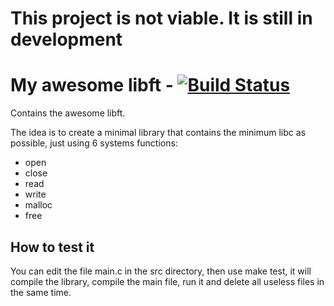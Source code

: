 # This project is not viable. It is still in development

# My awesome libft - [![Build Status](https://travis-ci.org/FauconFan/my_awesome_libft.svg?branch=master)](https://travis-ci.org/FauconFan/my_awesome_libft)

Contains the awesome libft.

The idea is to create a minimal library that contains the minimum libc as possible, just using 6 systems functions:
 - open
 - close
 - read
 - write
 - malloc
 - free

## How to test it

You can edit the file main.c in the src directory,
then use make test, it will compile the library, compile the main file, run it and delete all useless files in the same time.
